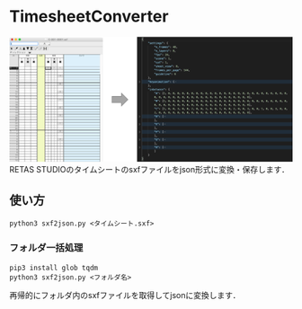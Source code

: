 # TimesheetConverter

![teaser](images/teaser.png)
RETAS STUDIOのタイムシートのsxfファイルをjson形式に変換・保存します．

## 使い方
```
python3 sxf2json.py <タイムシート.sxf>
```

### フォルダ一括処理
```
pip3 install glob tqdm
python3 sxf2json.py <フォルダ名>
```
再帰的にフォルダ内のsxfファイルを取得してjsonに変換します．